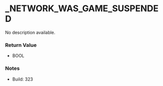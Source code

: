 # _NETWORK_WAS_GAME_SUSPENDED

No description available.

### Return Value
* BOOL

### Notes
* Build: 323

